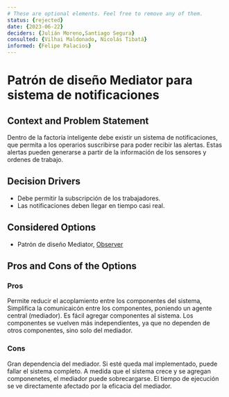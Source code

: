 ```yaml
---
# These are optional elements. Feel free to remove any of them.
status: {rejected}
date: {2023-06-22}
deciders: {Julián Moreno,Santiago Segura}
consulted: {Vilhai Maldonado, Nicolás Tibatá}
informed: {Felipe Palacios}
---
```

# Patrón de diseño Mediator para sistema de notificaciones

## Context and Problem Statement

Dentro de la factoría inteligente debe existir un sistema de notificaciones, que permita a  los operarios suscribirse para poder recibir las alertas. Estas alertas pueden generarse a partir de la información de los sensores y ordenes de trabajo.

<!-- This is an optional element. Feel free to remove. -->
## Decision Drivers

* Debe permitir la subscripción de los trabajadores. 
* Las notificaciones deben llegar en tiempo casi real. 


## Considered Options

* Patrón de diseño Mediator, [Observer](MADR_3_3_1.md)


<!-- This is an optional element. Feel free to remove. -->

## Pros and Cons of the Options

### Pros


Permite reducir el acoplamiento entre los componentes del sistema, 
Simplifica la comunicaicón entre los componentes, poniendo un agente central (mediador).
Es fácil agregar componentes al sistema.
Los componentes se vuelven más independientes, ya que no dependen de otros componentes, sino solo del mediador.


### Cons

Gran dependencia del mediador. Si esté queda mal implementado, puede fallar el sistema completo.
A medida que el sistema crece y se agregan componenetes, el mediador puede sobrecargarse. 
El tiempo de ejecución se ve directamente afectado por la eficacia del mediador. 
